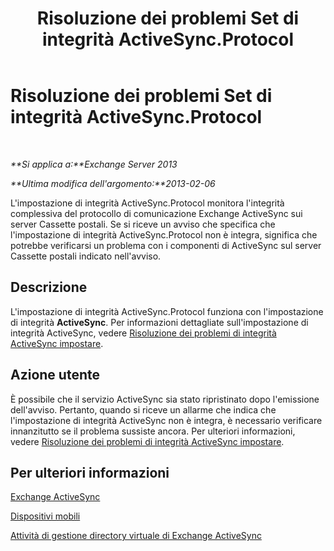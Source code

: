 ﻿---
title: Risoluzione dei problemi Set di integrità ActiveSync.Protocol
TOCTitle: Risoluzione dei problemi Set di integrità ActiveSync.Protocol
ms:assetid: 7351f881-08b2-4504-99f2-63e7acdfcc35
ms:mtpsurl: https://technet.microsoft.com/it-it/library/ms.exch.scom.activesync.protocol(v=EXCHG.150)
ms:contentKeyID: 53275545
ms.date: 03/07/2017
mtps_version: v=EXCHG.150
ms.translationtype: MT
---

# Risoluzione dei problemi Set di integrità ActiveSync.Protocol

 

_**Si applica a:**Exchange Server 2013_

_**Ultima modifica dell'argomento:**2013-02-06_

L'impostazione di integrità ActiveSync.Protocol monitora l'integrità complessiva del protocollo di comunicazione Exchange ActiveSync sui server Cassette postali. Se si riceve un avviso che specifica che l'impostazione di integrità ActiveSync.Protocol non è integra, significa che potrebbe verificarsi un problema con i componenti di ActiveSync sul server Cassette postali indicato nell'avviso.

## Descrizione

L'impostazione di integrità ActiveSync.Protocol funziona con l'impostazione di integrità **ActiveSync**. Per informazioni dettagliate sull'impostazione di integrità ActiveSync, vedere [Risoluzione dei problemi di integrità ActiveSync impostare](troubleshooting-activesync-health-set.md).

## Azione utente

È possibile che il servizio ActiveSync sia stato ripristinato dopo l'emissione dell'avviso. Pertanto, quando si riceve un allarme che indica che l'impostazione di integrità ActiveSync non è integra, è necessario verificare innanzitutto se il problema sussiste ancora. Per ulteriori informazioni, vedere [Risoluzione dei problemi di integrità ActiveSync impostare](troubleshooting-activesync-health-set.md).

## Per ulteriori informazioni

[Exchange ActiveSync](https://technet.microsoft.com/it-it/library/aa998357\(v=exchg.150\))

[Dispositivi mobili](https://technet.microsoft.com/it-it/library/bb232129\(v=exchg.150\))

[Attività di gestione directory virtuale di Exchange ActiveSync](https://technet.microsoft.com/it-it/library/bb125170\(v=exchg.150\))

